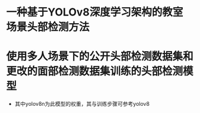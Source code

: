 # 一种基于YOLOv8深度学习架构的教室场景头部检测方法
# 使用多人场景下的公开头部检测数据集和更改的面部检测数据集训练的头部检测模型
- 其中yolov8n为此模型的权重，其与训练步骤可参考yolov8
  
